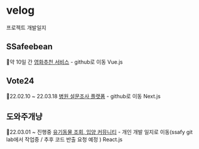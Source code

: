 # velog
프로젝트 개발일지

## SSafeebean
📅약 10일 간
[영화추천 서비스](https://github.com/Hyojeong721/ssafee_bean_client) - github로 이동
Vue.js

## Vote24
📅22.02.10 ~ 22.03.18
[병원 설문조사 플랫폼](https://github.com/Hyojeong721/velog/blob/default/Vote24.md) - github로 이동
Next.js

## 도와주개냥
📅22.03.01 ~ 진행중
[유기동물 조회, 입양 커뮤니티](https://velog.io/@ase0574/%EB%8F%84%EC%99%80%EC%A3%BC%EA%B0%9C%EB%83%A5-%EA%B0%9C%EB%B0%9C%EC%9D%BC%EC%A7%80) - 개인 개발 일지로 이동(ssafy git lab에서 작업중 / 추후 코드 반출 요청 예정 )
React.js
